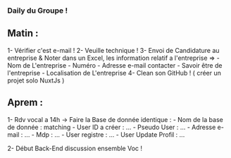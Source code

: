 ### Daily du Groupe !

## Matin :

1- Vérifier c'est e-mail !
2- Veuille technique !
3- Envoi de Candidature au entreprise & Noter dans un Excel, les information relatif a l'entreprise =>
    - Nom de L'entreprise
    - Numéro
    - Adresse e-mail contacter
    - Savoir être de l'entreprise
    - Localisation de L'entreprise
4- Clean son GitHub ! ( créer un projet solo NuxtJs )

## Aprem :

1- Rdv vocal a 14h -> Faire la Base de donnée identique :
	- Nom de la base de donnée : matching
	- User ID a créer : ...
	- Pseudo User : ...
	- Adresse e-mail : ...
	- Mdp : ...
	- User registre : ...
	- User Update Profil : ...

2- Début Back-End discussion ensemble Voc !
